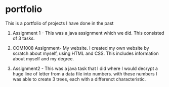 # portfolio
This is a portfolio of projects I have done in the past


1. Assignment 1 - This was a java assignment which we did. This consisted of 3 tasks.

2. COM1008 Assignment- My website. I created my own website by scratch about myself, using HTML and CSS. This includes information about myself and my degree.

3. Assignment2 - This was a java task that I did where I would decrypt a huge line of letter from a data file into numbers. with these numbers I was able to create 3 trees, each with a differenct characteristic.
